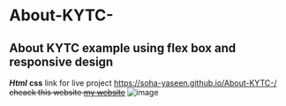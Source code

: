 # About-KYTC-
## About KYTC example using flex box and responsive design
***Html*** 
**css**
link for live project https://soha-yaseen.github.io/About-KYTC-/
~~cheack this website [my website](https://google.ps/)~~
![image](https://user-images.githubusercontent.com/79865147/109698921-96ca0700-7b98-11eb-9517-8b85b4f0725f.png)
